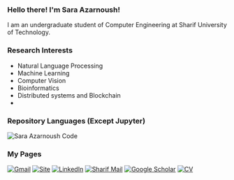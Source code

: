 ### Hello there! I'm Sara Azarnoush!

I am an undergraduate student of Computer Engineering at Sharif University of Technology.

### Research Interests
   - Natural Language Processing
   - Machine Learning
   - Computer Vision
   - Bioinformatics
   - Distributed systems and Blockchain
   - 
### Repository Languages (Except Jupyter)
![Sara Azarnoush Code](https://github-readme-stats.vercel.app/api/top-langs/?username=saaz742&hide=Jupyter%20Notebook&theme=tokyonight)

### My Pages
[![Gmail](https://img.shields.io/badge/-Mail-black?style=for-the-badge&logo=gmail)](mailto:azarnooshsa@gmail.com)
[![Site](https://img.shields.io/badge/-Site-black?style=for-the-badge&logo=Site)](https://www.saraazarnoosh.me/)
[![LinkedIn](https://img.shields.io/badge/-LinkedIn-black?style=for-the-badge&logo=linkedin)](www.linkedin.com/in/sara-azarnoush-4a239b1b8/)
[![Sharif Mail](https://img.shields.io/badge/-Sharif_mail-black?style=for-the-badge&logo=googlescholar)](mailto:sa.azarnoush@sharif.edu)
[![Google Scholar](https://img.shields.io/badge/-Google_Scholar-black?style=for-the-badge&logo=googlescholar)](https://scholar.google.com/citations?user=VqBL8YAAAAAJ&hl=en)
[![CV](https://img.shields.io/badge/-CV-black?style=for-the-badge&logo=CV)](https://drive.google.com/file/d/1Ns54qSO6456zjaW4pAWdzLvwzGyRCsae/view?usp=sharing)


